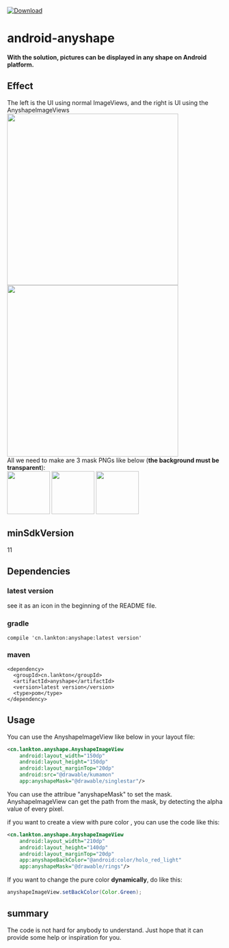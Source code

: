 
[ ![Download](https://api.bintray.com/packages/lankton/maven/anyshape/images/download.svg) ](https://bintray.com/lankton/maven/anyshape/_latestVersion)

# android-anyshape
**With the solution, pictures can be displayed in any shape on Android platform.**

## Effect
The left is the UI using normal ImageViews, and the right is UI using the AnyshapeImageViews  
<img src="https://github.com/lankton/android-anyshape/blob/master/pictures/with_normal.jpg" height="400px"/>
<img src="https://github.com/lankton/android-anyshape/blob/master/pictures/with_mask_gif.gif" height="400px"/>  
All we need to make are 3 mask PNGs like below (**the background must be transparent**):   
<img src="https://github.com/lankton/android-anyshape/blob/master/pictures/singerstar_1.png" height="100px"/>
<img src="https://github.com/lankton/android-anyshape/blob/master/pictures/text_1.png" height="100px"/>
<img src="https://github.com/lankton/android-anyshape/blob/master/pictures/rings_1.png" height="100px"/>

## minSdkVersion
11

## Dependencies
### latest version
see it as an icon in the beginning of the README file.
### gradle
```
compile 'cn.lankton:anyshape:latest version'
```
### maven
```
<dependency>
  <groupId>cn.lankton</groupId>
  <artifactId>anyshape</artifactId>
  <version>latest version</version>
  <type>pom</type>
</dependency>
```

## Usage
You can use the AnyshapeImageView like below in your layout file:

```xml
<cn.lankton.anyshape.AnyshapeImageView
    android:layout_width="150dp"
    android:layout_height="150dp"
    android:layout_marginTop="20dp"
    android:src="@drawable/kumamon"
    app:anyshapeMask="@drawable/singlestar"/>
```
You can use the attribue "anyshapeMask" to set the mask. AnyshapeImageView can get the path from the mask, by detecting the alpha value of every pixel.

if you want to create a view with pure color , you can use the code like this:  

```xml
<cn.lankton.anyshape.AnyshapeImageView
    android:layout_width="210dp"
    android:layout_height="140dp"
    android:layout_marginTop="20dp"
    app:anyshapeBackColor="@android:color/holo_red_light"
    app:anyshapeMask="@drawable/rings"/>
```
If you want to change the pure color **dynamically**, do like this:

```java
anyshapeImageView.setBackColor(Color.Green);
```


## summary
The code is not hard for anybody to understand. Just hope that it can provide some help or inspiration for you.

